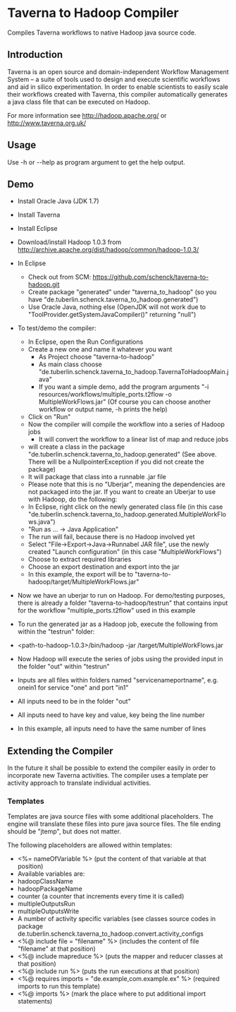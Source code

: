 # Taverna to Hadoop Compiler

Compiles Taverna workflows to native Hadoop java source code.

## Introduction

Taverna is an open source and domain-independent Workflow Management System – a suite of tools used to design and execute scientific workflows and aid in silico experimentation.
In order to enable scientists to easily scale their workflows created with Taverna, this compiler automatically generates a java class file that can be executed on Hadoop.

For more information see http://hadoop.apache.org/ or http://www.taverna.org.uk/

## Usage

Use -h or --help as program argument to get the help output.

## Demo

* Install Oracle Java (JDK 1.7)
* Install Taverna
* Install Eclipse
* Download/install Hadoop 1.0.3 from http://archive.apache.org/dist/hadoop/common/hadoop-1.0.3/

* In Eclipse
    * Check out from SCM: https://github.com/schenck/taverna-to-hadoop.git
    * Create package "generated" under "taverna_to_hadoop" (so you have "de.tuberlin.schenck.taverna_to_hadoop.generated")
    * Use Oracle Java, nothing else (OpenJDK will not work due to "ToolProvider.getSystemJavaCompiler()" returning "null")

* To test/demo the compiler:
    * In Eclipse, open the Run Configurations
    * Create a new one and name it whatever you want
         * As Project choose "taverna-to-hadoop"
         * As main class choose "de.tuberlin.schenck.taverna_to_hadoop.TavernaToHadoopMain.java"
         * If you want a simple demo, add the program arguments "-i resources/workflows/multiple_ports.t2flow -o MultipleWorkFlows.jar" (Of course you can choose another workflow or output name, -h prints the help)
    * Click on "Run"
    * Now the compiler will compile the workflow into a series of Hadoop jobs
         * It will convert the workflow to a linear list of map and reduce jobs
  * will create a class in the package "de.tuberlin.schenck.taverna_to_hadoop.generated" (See above. There will be a NullpointerException if you did not create the package)
  * It will package that class into a runnable .jar file
  * Please note that this is no "Uberjar", meaning the dependencies are not packaged into the jar. If you want to create an Uberjar to use with Hadoop, do the following:
   * In Eclipse, right click on the newly generated class file (in this case "de.tuberlin.schenck.taverna_to_hadoop.generated.MultipleWorkFlows.java")
   * "Run as ... -> Java Application"
   * The run will fail, because there is no Hadoop involved yet
   * Select "File->Export->Java->Runnabel JAR file", use the newly created "Launch configuration" (in this case "MultipleWorkFlows")
   * Choose to extract required libraries
   * Choose an export destination and export into the jar
   * In this example, the export will be to "taverna-to-hadoop/target/MultipleWorkFlows.jar"
 * Now we have an uberjar to run on Hadoop. For demo/testing purposes, there is already a folder "taverna-to-hadoop/testrun" that contains input for the workflow "multiple_ports.t2flow" used in this example
 * To run the generated jar as a Hadoop job, execute the following from within the "testrun" folder:
  * <path-to-hadoop-1.0.3>/bin/hadoop -jar <path-to-taverna-to-hadoop>/target/MultipleWorkFlows.jar
  * Now Hadoop will execute the series of jobs using the provided input in the folder "out" within "testrun"

* Inputs are all files within folders named "servicenameportname", e.g. onein1 for service "one" and port "in1"
* All inputs need to be in the folder "out"
* All inputs need to have key and value, key being the line number
* In this example, all inputs need to have the same number of lines

## Extending the Compiler

In the future it shall be possible to extend the compiler easily in order to incorporate new Taverna activities.
The compiler uses a template per activity approach to translate individual activities.

### Templates

Templates are java source files with some additional placeholders.
The engine will translate these files into pure java source files.
The file ending should be "jtemp", but does not matter.

The following placeholders are allowed within templates:

* <%= nameOfVariable %> (put the content of that variable at that position)
 * Available variables are:
 * hadoopClassName
 * hadoopPackageName
 * counter (a counter that increments every time it is called)
 * multipleOutputsRun
 * multipleOutputsWrite
 * A number of activity specific variables (see classes source codes in package de.tuberlin.schenck.taverna_to_hadoop.convert.activity_configs
* <%@ include file = "filename" %> (includes the content of file "filename" at that position)
* <%@ include mapreduce %> (puts the mapper and reducer classes at that position)
* <%@ include run %> (puts the run executions at that position)
* <%@ requires imports = "de.example,com.example.ex" %> (required imports to run this template)
* <%@ imports %> (mark the place where to put additional import statements)
